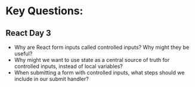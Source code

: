 # Key Questions:

## React Day 3
- Why are React form inputs called controlled inputs? Why might they be useful?
- Why might we want to use state as a central source of truth for controlled inputs, instead of local variables?
- When submitting a form with controlled inputs, what steps should we include in our submit handler?